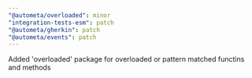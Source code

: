 ```yaml
---
"@autometa/overloaded": minor
"integration-tests-esm": patch
"@autometa/gherkin": patch
"@autometa/events": patch
---
```


Added 'overloaded' package for overloaded or pattern matched functins and methods
